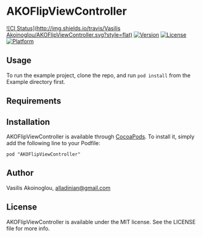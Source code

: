# AKOFlipViewController

[![CI Status](http://img.shields.io/travis/Vasilis Akoinoglou/AKOFlipViewController.svg?style=flat)](https://travis-ci.org/Alladinian/AKOFlipViewController)
[![Version](https://img.shields.io/cocoapods/v/AKOFlipViewController.svg?style=flat)](http://cocoadocs.org/docsets/AKOFlipViewController)
[![License](https://img.shields.io/cocoapods/l/AKOFlipViewController.svg?style=flat)](http://cocoadocs.org/docsets/AKOFlipViewController)
[![Platform](https://img.shields.io/cocoapods/p/AKOFlipViewController.svg?style=flat)](http://cocoadocs.org/docsets/AKOFlipViewController)

## Usage

To run the example project, clone the repo, and run `pod install` from the Example directory first.

## Requirements

## Installation

AKOFlipViewController is available through [CocoaPods](http://cocoapods.org). To install
it, simply add the following line to your Podfile:

    pod "AKOFlipViewController"

## Author

Vasilis Akoinoglou, alladinian@gmail.com

## License

AKOFlipViewController is available under the MIT license. See the LICENSE file for more info.

